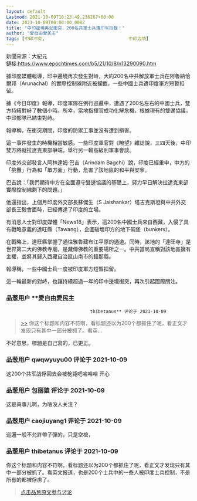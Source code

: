 ```yaml
---
layout: default
Lastmod: 2021-10-09T16:23:49.236267+00:00
date: 2021-10-09T00:00:00.000Z
title: "中印邊境再起衝突，200名共軍士兵遭印军拦截！"
author: "愛自由愛民主"
tags: [中印冲突,								中印边境]
---
```


新聞來源：大紀元  
鏈接:https://www.epochtimes.com/b5/21/10/8/n13290090.htm  
  
據印度媒體報導，印中邊境再次發生對峙，大約200名中共解放軍士兵在阿魯納恰爾邦（Arunachal）的實際控制線附近被攔截，一些中國士兵遭印度軍方短暫扣留。  
  
據《今日印度》報導，印度軍隊在例行巡邏中，遭遇了200名左右的中國士兵，雙方持續對峙了數個小時。所幸，當地指揮官成功化解危機，根據現有的雙邊協議，中印部隊已結束對峙。  
  
報導稱，在衝突期間，印度的防禦工事並沒有遭到損害。  
  
這一事件發生的時機相當敏感。一些印度軍官對《瞭望》雜誌說，三四天後，中印雙方將就拉達克東部爭端，舉行另一輪高級別軍事會談。  
  
印度外交部發言人阿林達姆·巴吉（Arindam Bagchi）說，印度已經重申，中方的「挑釁」行為和「單方面」行動，危害了該地區的和平與安寧。  
  
巴吉說：「我們期待中方在全面遵守雙邊協議的基礎上，努力早日解決拉達克東部實際控制線剩下的問題。」  
  
他還指出，上個月印度外交部長蘇傑生（S Jaishankar）塔吉克斯坦與中共外交部長王毅會面時，已經傳達了印度的立場。  
  
有消息人士對印度媒體「News18」表示，這200名中國士兵來自西藏，入侵了具有戰略意義的達旺縣（Tawang），企圖破壞印方的地下碉堡（bunkers）。  
  
在戰略上，達旺縣掌握了通往雅魯藏布江平原的通道。同時，該地的「達旺寺」是世界第二大的佛教寺廟，是藏傳佛教的重要場所之一。中共當局宣稱對該地區擁有主權，並將其歸入西藏自治區山南市的錯那縣。  
  
報導稱，一些中國士兵一度被印度軍方短暫扣留。  
  
這一輪最新的對峙，也讓持續超過一年的印中邊境衝突，再次引起國際關注。

            
### 品葱用户 **愛自由愛民主				
									thibetanus** 评论于 2021-10-09
        
> [\>>]( "/article/item_id-703072#") 你这个标题和内容不符啊，看标题还以为200个都抓住了呢，看正文才发现只有其中一部分被抓了。看英...

  
  
不好意思，標題是自己寫的，已更正。
        


            
### 品葱用户 **qwqwyuyu00** 评论于 2021-10-09
        
这200个共军战俘回去会被枪毙吧哈哈哈 开心
        


            
### 品葱用户 **包丽猿** 评论于 2021-10-09
        
这是真事儿啊，为啥没人关注？
        


            
### 品葱用户 **caojiuyang1** 评论于 2021-10-09
        
巡邏一般不允許帶子彈的，只是空槍，
        


            
### 品葱用户 **thibetanus** 评论于 2021-10-09
        
你这个标题和内容不符啊，看标题还以为200个都抓住了呢，看正文才发现只有其中一部分被抓了。看英文报道，也是200个士兵中的一些人被印度士兵控制，不是所有的都被俘虏了。
        






> [点击品葱原文参与讨论](https://pincong.rocks/article/id-36158__sort_key-agree_count__sort-DESC)

